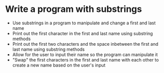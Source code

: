 # Write a program with substrings

- Use substrings in a program to manipulate and change a first and last name
- Print out the first character in the first and last name using substring methods
- Print out the first two characters and the space inbetween the first and last name using substring methods
- Allow for the user to input their name so the program can manipulate it 
- "Swap" the first characters in the first and last name with each other to create a new name based on the user's input
